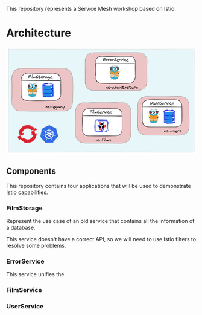 This repository represents a Service Mesh workshop based on Istio. 

# Architecture

![Architecture image](images/architecture.png)

## Components

This repository contains four applications that will be used to demonstrate Istio capabilities.

### FilmStorage
Represent the use case of an old service that contains all the information of a database. 

This service doesn't have a correct API, so we will need to use Istio filters to resolve some problems.

### ErrorService
This service unifies the 

### FilmService

### UserService
